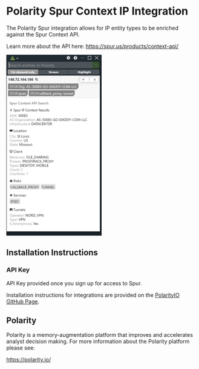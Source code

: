 # Polarity Spur Context IP Integration

The Polarity Spur integration allows for IP entity types to be enriched against the Spur Context API.

Learn more about the API here: https://spur.us/products/context-api/

<img src="images/overlay.png" width="50%">

## Installation Instructions

### API Key 
API Key provided once you sign up for access to Spur. 

Installation instructions for integrations are provided on the [PolarityIO GitHub Page](https://polarityio.github.io/).

## Polarity

Polarity is a memory-augmentation platform that improves and accelerates analyst decision making.  For more information about the Polarity platform please see:

https://polarity.io/
